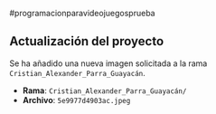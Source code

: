 #programacionparavideojuegosprueba
## Actualización del proyecto

Se ha añadido una nueva imagen solicitada a la rama `Cristian_Alexander_Parra_Guayacán`.

- **Rama**: `Cristian_Alexander_Parra_Guayacán/`
- **Archivo**: `5e9977d4903ac.jpeg`
